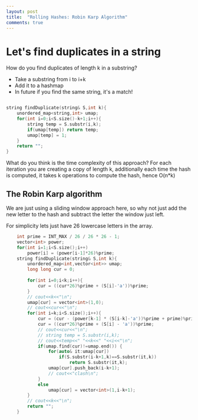 ```yaml
---
layout: post
title:  "Rolling Hashes: Robin Karp Algorithm"
comments: true
---
```

# Let's find duplicates in a string

How do you find duplicates of length k in a substring?

- Take a substring from i to i+k
- Add it to a hashmap
- In future if you find the same string, it's a match!

```c++

string findDuplicate(string& S,int k){
    unordered_map<string,int> umap;
    for(int i=0;i<S.size()-k+1;i++){
        string temp = S.substr(i,k);
        if(umap[temp]) return temp;
        umap[temp] = 1;
    }
    return "";
}
```

What do you think is the time complexity of this approach? For each iteration you are creating a copy of length k, additionally each time the hash is computed, it takes k operations to compute the hash, hence O(n*k)

## The Robin Karp algorithm

We are just using a sliding window approach here, so why not just add the new letter to the hash and subtract the letter the window just left.

For simplicity lets just have 26 lowercase letters in the array.

```c++
    int prime = INT_MAX / 26 / 26 * 26 - 1;
    vector<int> power;
    for(int i=1;i<S.size();i++)
        power[i] = (power[i-1]*26)%prime;
    string findDuplicate(string& S,int k){
        unordered_map<int,vector<int>> umap;
        long long cur = 0;
        
        for(int i=0;i<k;i++){
            cur = ((cur*26)%prime + (S[i]-'a'))%prime;
        }
        // cout<<k<<"\n";
        umap[cur] = vector<int>(1,0);
        // cout<<cur<<"\n";
        for(int i=k;i<S.size();i++){
            cur = (cur - (power[k-1] * (S[i-k]-'a'))%prime + prime)%prime;
            cur = ((cur*26)%prime + (S[i] - 'a'))%prime;
            // cout<<cur<<"\n";
            // string temp = S.substr(i,k);
            // cout<<temp<<" "<<k<<" "<<i<<"\n";
            if(umap.find(cur)!=umap.end()) {
                for(auto& it:umap[cur])
                    if(S.substr(i-k+1,k)==S.substr(it,k))
                        return S.substr(it,k);
                umap[cur].push_back(i-k+1);
                // cout<<"clash\n";
            }
            else
                umap[cur] = vector<int>(1,i-k+1);
        }
        // cout<<k<<"\n";
        return "";
    }
```